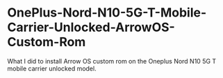 # OnePlus-Nord-N10-5G-T-Mobile-Carrier-Unlocked-ArrowOS-Custom-Rom
What I did to install Arrow OS custom rom on the Oneplus Nord N10 5G T mobile carrier unlocked model.
